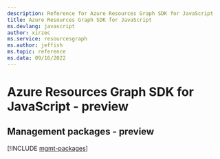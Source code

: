```yaml
---
description: Reference for Azure Resources Graph SDK for JavaScript
title: Azure Resources Graph SDK for JavaScript
ms.devlang: javascript
author: xirzec
ms.service: resourcesgraph
ms.author: jeffish
ms.topic: reference
ms.data: 09/16/2022
---
```

# Azure Resources Graph SDK for JavaScript - preview

## Management packages - preview
[!INCLUDE [mgmt-packages](resources-graph-mgmt-index.md)]